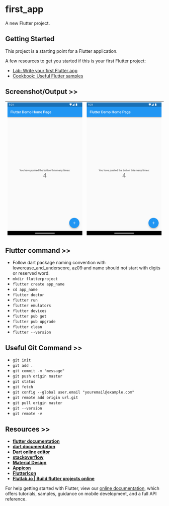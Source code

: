 # first_app

A new Flutter project.

## Getting Started

This project is a starting point for a Flutter application.

A few resources to get you started if this is your first Flutter project:

- [Lab: Write your first Flutter app](https://flutter.dev/docs/get-started/codelab)
- [Cookbook: Useful Flutter samples](https://flutter.dev/docs/cookbook)

## Screenshot/Output >>
| ![](screenshot/flutter_01.png) |  ![](screenshot/flutter_01.png) |
| ------------ | ------------ |

## Flutter command >> 
- Follow dart package naming convention with lowercase_and_underscore, az09 and name should not start with digits or reserved word.
- `` mkdir flutterproject ``
- `` flutter create app_name ``
- `` cd app_name ``
- `` flutter doctor ``
- `` flutter run ``
- `` flutter emulators ``
- `` flutter devices ``
- `` flutter pub get ``
- `` flutter pub upgrade ``
- `` flutter clean ``
- `` flutter --version ``

## Useful Git Command >>
- `` git init ``
- `` git add . ``
- `` git commit -m "message" ``
- `` git push origin master ``
- `` git status ``
- `` git fetch ``
- `` git config --global user.email "youremail@example.com" ``
- `` git remote add origin url.git ``
- `` git pull origin master ``
- `` git --version ``
- `` git remote -v ``

## Resources >>
- **[flutter documentation](https://flutter.dev/docs)**
- **[dart documentation](https://dart.dev)**
- **[Dart online editor](https://dartpad.dev)**
- **[stackoverflow](https://stackoverflow.com)**
- **[Material Design](https://material.io)**
- **[Appicon](https://appicon.co)**
- **[FlutterIcon](https://www.fluttericon.com)**
- **[Flutlab.io | Build flutter projects online](https://flutlab.io/)**

For help getting started with Flutter, view our
[online documentation](https://flutter.dev/docs), which offers tutorials,
samples, guidance on mobile development, and a full API reference.
